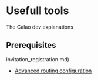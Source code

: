 Usefull tools
==================================

The Calao dev explanations

## Prerequisites

invitation_registration.md)
- [Advanced routing configuration](routing.md)
